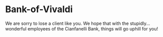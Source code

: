 # Bank-of-Vivaldi
We are sorry to lose a client like you. We hope that with the stupidly... wonderful employees of the Cianfanelli Bank, things will go uphill for you!
